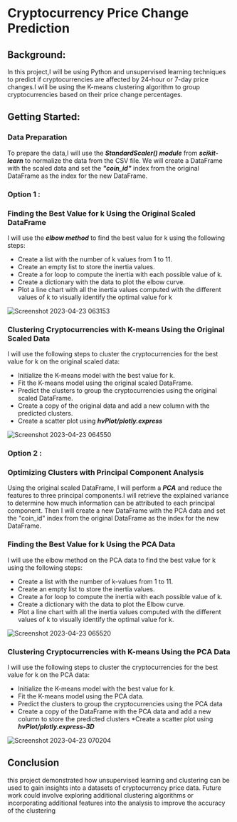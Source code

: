 # Cryptocurrency Price Change Prediction 

## Background:

In this project,I will be using Python and unsupervised learning techniques to predict if cryptocurrencies are affected by 24-hour or 7-day price changes.I will be using the K-means clustering algorithm to group cryptocurrencies based on their price change percentages.

## Getting Started:

### Data Preparation

To prepare the data,I will use the ***StandardScaler() module*** from ***scikit-learn*** to normalize the data from the CSV file. We will create a DataFrame with the scaled data and set the ***"coin_id"*** index from the original DataFrame as the index for the new DataFrame.

### Option 1 :

### Finding the Best Value for k Using the Original Scaled DataFrame

I will use the ***elbow method*** to find the best value for k using the following steps:

*	Create a list with the number of k values from 1 to 11.
*	Create an empty list to store the inertia values.
*	Create a for loop to compute the inertia with each possible value of k.
*	Create a dictionary with the data to plot the elbow curve.
*	Plot a line chart with all the inertia values computed with the different values of k to visually identify the optimal value for k

![Screenshot 2023-04-23 063153](https://user-images.githubusercontent.com/113273722/233835042-bc0b69ec-6bd2-4f47-97b3-f9fbbe7987ad.png)

### Clustering Cryptocurrencies with K-means Using the Original Scaled Data

I will use the following steps to cluster the cryptocurrencies for the best value for k on the original scaled data:

*	Initialize the K-means model with the best value for k.
*	Fit the K-means model using the original scaled DataFrame.
*	Predict the clusters to group the cryptocurrencies using the original scaled DataFrame.
*	Create a copy of the original data and add a new column with the predicted clusters.
*	Create a scatter plot using ***hvPlot/plotly.express***

![Screenshot 2023-04-23 064550](https://user-images.githubusercontent.com/113273722/233835335-ae0c2cea-48af-4462-83c5-03243061051f.png)

### Option 2 :

### Optimizing Clusters with Principal Component Analysis

Using the original scaled DataFrame, I will perform a ***PCA*** and reduce the features to three principal components.I will retrieve the explained variance to determine how much information can be attributed to each principal component. Then I will create a new DataFrame with the PCA data and set the "coin_id" index from the original DataFrame as the index for the new DataFrame.

### Finding the Best Value for k Using the PCA Data

I will use the elbow method on the PCA data to find the best value for k using the following steps:
*	Create a list with the number of k-values from 1 to 11.
*	Create an empty list to store the inertia values.
*	Create a for loop to compute the inertia with each possible value of k.
*	Create a dictionary with the data to plot the Elbow curve.
*	Plot a line chart with all the inertia values computed with the different values of k to visually identify the optimal value for k.

![Screenshot 2023-04-23 065520](https://user-images.githubusercontent.com/113273722/233835820-04f79620-e953-4fad-ba51-7be20230f2db.png)

### Clustering Cryptocurrencies with K-means Using the PCA Data

I will use the following steps to cluster the cryptocurrencies for the best value for k on the PCA data:
*	Initialize the K-means model with the best value for k.
*	Fit the K-means model using the PCA data.
*	Predict the clusters to group the cryptocurrencies using the PCA data
* Create a copy of the DataFrame with the PCA data and add a new column to store the predicted clusters
*Create a scatter plot using ***hvPlot/plotly.express-3D***

![Screenshot 2023-04-23 070204](https://user-images.githubusercontent.com/113273722/233836110-f0cc866e-d3fc-43e5-8c00-fcfecbb476ac.png)

## Conclusion

this project demonstrated how unsupervised learning and clustering can be used to gain insights into a datasets of cryptocurrency price data. Future work could involve exploring additional clustering algorithms or incorporating additional features into the analysis to improve the accuracy of the clustering



